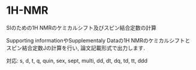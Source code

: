 # 1H-NMR
SIのための1H NMRのケミカルシフト及びスピン結合定数の計算

Supporting informationやSupplementaly Dataの1H NMRのケミカルシフトとスピン結合定数Jの計算を行い,
論文記載形式で出力します.

対応: s, d, t, q, quin, sex, sept, multi, dd, dt, dq, td, tt, ddd
